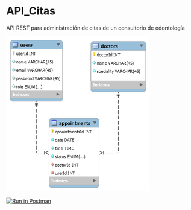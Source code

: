 # API_Citas
API REST para administración de citas de un consultorio de odontología

![Database Diagram](./assets/ER_db_API_Citas.png)

[![Run in Postman](https://run.pstmn.io/button.svg)](https://app.getpostman.com/run-collection/14151477-8b1d62be-07eb-4ba2-b66f-1c502ba64cfa?action=collection%2Ffork&collection-url=entityId%3D14151477-8b1d62be-07eb-4ba2-b66f-1c502ba64cfa%26entityType%3Dcollection#?env%5BAPI_Citas%5D=W3sia2V5IjoidXJsIiwidmFsdWUiOiJodHRwOi8vMTI3LjAuMC4xOjMwMDEiLCJlbmFibGVkIjp0cnVlfSx7ImtleSI6InRva2VuIiwidmFsdWUiOiIiLCJlbmFibGVkIjp0cnVlfSx7ImtleSI6InVzZXJpZCIsInZhbHVlIjoiIiwiZW5hYmxlZCI6dHJ1ZX1d)